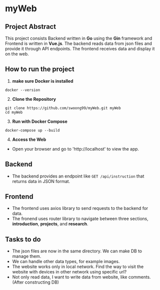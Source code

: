 # myWeb

## Project Abstract
This project consists Backend written in **Go** using the **Gin** framework and Frontend is written in **Vue.js**. The backend reads data from json files and provide it through API endpoints. The frontend receives data and display it on the web.

## How to run the project
1. **make sure Docker is installed**
```
docker --version
```

2. **Clone the Repository**
```
git clone https://github.com/swoong99/myWeb.git myWeb
cd myWeb
```
3. **Run with Docker Compose**
```
docker-compose up --build
```
4. **Access the Web**
- Open your browser and go to 'http://localhost' to view the app.

## Backend
- The backend provides an endpoint like `GET /api/instruction` that returns data in JSON format.

## Frontend
- The frontend uses axios library to send requests to the backend for data.
- The fronend uses router library to navigate between three sections, **introduction**, **projects**, and **research**.

## Tasks to do
- The json files are now in the same directory. We can make DB to manage them.
- We can handle other data types, for example images.
- The website works only in local network. Find the way to visit the website with devices in other network using specific url?
- Not only read data, I want to write data from website, like comments. (After constructing DB)

